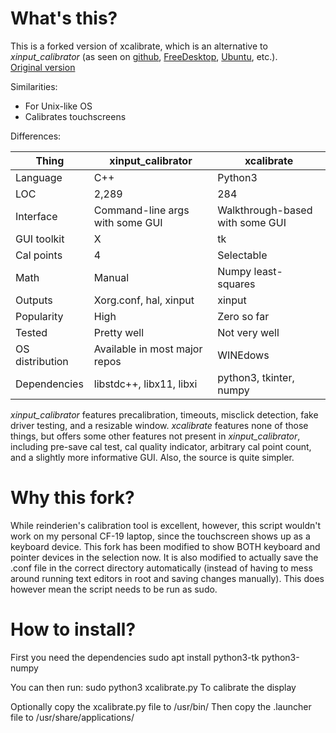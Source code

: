 What's this?
==========

This is a forked version of xcalibrate, which is an alternative to _xinput_calibrator_ (as seen on
[github](https://github.com/tias/xinput_calibrator),
[FreeDesktop](https://www.freedesktop.org/wiki/Software/xinput_calibrator/),
[Ubuntu](https://packages.ubuntu.com/disco/xinput-calibrator), etc.).  
[Original version](https://github.com/reinderien/xcalibrate)

Similarities:
- For Unix-like OS
- Calibrates touchscreens

Differences:

|Thing           |xinput_calibrator                |xcalibrate                     |
|----------------|---------------------------------|-------------------------------|
| Language       |C++                              |Python3                        |
| LOC            |2,289                            |284                            |
| Interface      |Command-line args with some GUI  |Walkthrough-based with some GUI|
| GUI toolkit    |X                                |tk                             |
| Cal points     |4                                |Selectable                     |
| Math           |Manual                           |Numpy least-squares            |
| Outputs        |Xorg.conf, hal, xinput           |xinput                         |
| Popularity     |High                             |Zero so far                    |
| Tested         |Pretty well                      |Not very well                  |
| OS distribution|Available in most major repos    |WINEdows                       |
| Dependencies   |libstdc++, libx11, libxi         |python3, tkinter, numpy        |

_xinput_calibrator_ features precalibration, timeouts, misclick detection, fake driver testing, and
a resizable window.
_xcalibrate_ features none of those things, but offers some other features not present in
_xinput_calibrator_, including pre-save cal test, cal quality indicator, arbitrary cal point count,
and a slightly more informative GUI. Also, the source is quite simpler.

Why this fork?
=========
While reinderien's calibration tool is excellent, however, this script wouldn't work on my personal CF-19 laptop, since the touchscreen shows up as a keyboard device.
This fork has been modified to show BOTH keyboard and pointer devices in the selection now.
It is also modified to actually save the .conf file in the correct directory automatically (instead of having to mess around running text editors in root and saving changes manually).
This does however mean the script needs to be run as sudo.

How to install?
=========
First you need the dependencies
	sudo apt install python3-tk python3-numpy
	
You can then run: 
	sudo python3 xcalibrate.py
To calibrate the display
	
Optionally copy the xcalibrate.py file to /usr/bin/
Then copy the .launcher file to /usr/share/applications/

